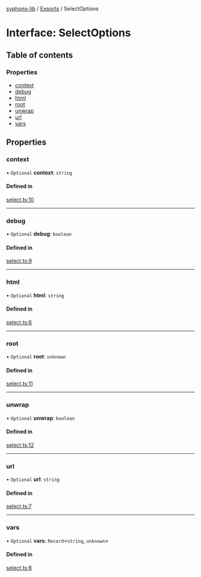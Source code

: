[syphonx-lib](../README.md) / [Exports](../modules.md) / SelectOptions

# Interface: SelectOptions

## Table of contents

### Properties

- [context](SelectOptions.md#context)
- [debug](SelectOptions.md#debug)
- [html](SelectOptions.md#html)
- [root](SelectOptions.md#root)
- [unwrap](SelectOptions.md#unwrap)
- [url](SelectOptions.md#url)
- [vars](SelectOptions.md#vars)

## Properties

### context

• `Optional` **context**: `string`

#### Defined in

[select.ts:10](https://github.com/dtempx/syphonx-lib/blob/4fe11ca/select.ts#L10)

___

### debug

• `Optional` **debug**: `boolean`

#### Defined in

[select.ts:9](https://github.com/dtempx/syphonx-lib/blob/4fe11ca/select.ts#L9)

___

### html

• `Optional` **html**: `string`

#### Defined in

[select.ts:6](https://github.com/dtempx/syphonx-lib/blob/4fe11ca/select.ts#L6)

___

### root

• `Optional` **root**: `unknown`

#### Defined in

[select.ts:11](https://github.com/dtempx/syphonx-lib/blob/4fe11ca/select.ts#L11)

___

### unwrap

• `Optional` **unwrap**: `boolean`

#### Defined in

[select.ts:12](https://github.com/dtempx/syphonx-lib/blob/4fe11ca/select.ts#L12)

___

### url

• `Optional` **url**: `string`

#### Defined in

[select.ts:7](https://github.com/dtempx/syphonx-lib/blob/4fe11ca/select.ts#L7)

___

### vars

• `Optional` **vars**: `Record`<`string`, `unknown`\>

#### Defined in

[select.ts:8](https://github.com/dtempx/syphonx-lib/blob/4fe11ca/select.ts#L8)
